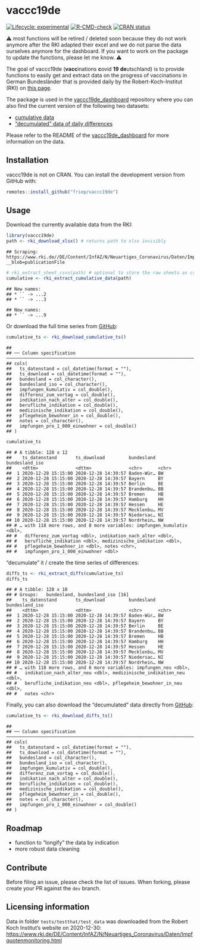 
# vaccc19de

<!-- badges: start -->

[![Lifecycle:
experimental](https://img.shields.io/badge/lifecycle-experimental-orange.svg)](https://www.tidyverse.org/lifecycle/#experimental)
[![R-CMD-check](https://github.com/friep/vaccc19de/workflows/R-CMD-check/badge.svg)](https://github.com/friep/vaccc19de/actions)
[![CRAN
status](https://www.r-pkg.org/badges/version/vaccc19de)](https://CRAN.R-project.org/package=vaccc19de)
<!-- badges: end -->

:warning: most functions will be retired / deleted soon because they do not work anymore after the RKI adapted their excel and we do not parse the data ourselves anymore for the dashboard. If you want to work on the package to update the functions, please let me know. :warning: 


The goal of vaccc19de (**vacc**inations **c**ovid **19**
**de**utschland) is to provide functions to easily get and extract data
on the progress of vaccinations in German Bundesländer that is provided
daily by the Robert-Koch-Institut (RKI) on [this
page](https://www.rki.de/DE/Content/InfAZ/N/Neuartiges_Coronavirus/Daten/Impfquotenmonitoring.html).

The package is used in the
[vaccc19de\_dashboard](https://github.com/favstats/vaccc19de_dashboard)
repository where you can also find the current version of the following
two datasets:

  - [cumulative
    data](https://github.com/favstats/vaccc19de_dashboard/blob/main/data/cumulative_time_series.csv)
  - [“decumulated” data of daily
    differences](https://github.com/favstats/vaccc19de_dashboard/blob/main/data/diffs_time_series.csv)

Please refer to the README of the
[vaccc19de\_dashboard](https://github.com/favstats/vaccc19de_dashboard)
for more information on the data.

## Installation

vaccc19de is not on CRAN. You can install the development version from
GitHub with:

``` r
remotes::install_github("friep/vaccc19de")
```

## Usage

Download the currently available data from the RKI:

``` r
library(vaccc19de)
path <- rki_download_xlsx() # returns path to xlsx invisibly
```

    ## Scraping: https://www.rki.de//DE/Content/InfAZ/N/Neuartiges_Coronavirus/Daten/Impfquotenmonitoring.xlsx;jsessionid=1ED848D013B4843A358E88800BDEFC7F.internet061?__blob=publicationFile

``` r
# rki_extract_sheet_csvs(path) # optional to store the raw sheets as csvs
cumulative <- rki_extract_cumulative_data(path)
```

    ## New names:
    ## * `` -> ...2
    ## * `` -> ...3

    ## New names:
    ## * `` -> ...9

Or download the full time series from
[GitHub](https://github.com/favstats/vaccc19de_dashboard/tree/main/data):

``` r
cumulative_ts <- rki_download_cumulative_ts()
```

    ## 
    ## ── Column specification ──────────────────────────────────────────────────────────────────────────────────────────────────────────────────────────────────────────────────────────────────────────────
    ## cols(
    ##   ts_datenstand = col_datetime(format = ""),
    ##   ts_download = col_datetime(format = ""),
    ##   bundesland = col_character(),
    ##   bundesland_iso = col_character(),
    ##   impfungen_kumulativ = col_double(),
    ##   differenz_zum_vortag = col_double(),
    ##   indikation_nach_alter = col_double(),
    ##   berufliche_indikation = col_double(),
    ##   medizinische_indikation = col_double(),
    ##   pflegeheim_bewohner_in = col_double(),
    ##   notes = col_character(),
    ##   impfungen_pro_1_000_einwohner = col_double()
    ## )

``` r
cumulative_ts
```

    ## # A tibble: 128 x 12
    ##    ts_datenstand       ts_download         bundesland bundesland_iso
    ##    <dttm>              <dttm>              <chr>      <chr>         
    ##  1 2020-12-28 15:15:00 2020-12-28 14:39:57 Baden-Wür… BW            
    ##  2 2020-12-28 15:15:00 2020-12-28 14:39:57 Bayern     BY            
    ##  3 2020-12-28 15:15:00 2020-12-28 14:39:57 Berlin     BE            
    ##  4 2020-12-28 15:15:00 2020-12-28 14:39:57 Brandenbu… BB            
    ##  5 2020-12-28 15:15:00 2020-12-28 14:39:57 Bremen     HB            
    ##  6 2020-12-28 15:15:00 2020-12-28 14:39:57 Hamburg    HH            
    ##  7 2020-12-28 15:15:00 2020-12-28 14:39:57 Hessen     HE            
    ##  8 2020-12-28 15:15:00 2020-12-28 14:39:57 Mecklenbu… MV            
    ##  9 2020-12-28 15:15:00 2020-12-28 14:39:57 Niedersac… NI            
    ## 10 2020-12-28 15:15:00 2020-12-28 14:39:57 Nordrhein… NW            
    ## # … with 118 more rows, and 8 more variables: impfungen_kumulativ <dbl>,
    ## #   differenz_zum_vortag <dbl>, indikation_nach_alter <dbl>,
    ## #   berufliche_indikation <dbl>, medizinische_indikation <dbl>,
    ## #   pflegeheim_bewohner_in <dbl>, notes <chr>,
    ## #   impfungen_pro_1_000_einwohner <dbl>

“decumulate” it / create the time series of differences:

``` r
diffs_ts <- rki_extract_diffs(cumulative_ts)
diffs_ts
```

    ## # A tibble: 128 x 10
    ## # Groups:   bundesland, bundesland_iso [16]
    ##    ts_datenstand       ts_download         bundesland bundesland_iso
    ##    <dttm>              <dttm>              <chr>      <chr>         
    ##  1 2020-12-28 15:15:00 2020-12-28 14:39:57 Baden-Wür… BW            
    ##  2 2020-12-28 15:15:00 2020-12-28 14:39:57 Bayern     BY            
    ##  3 2020-12-28 15:15:00 2020-12-28 14:39:57 Berlin     BE            
    ##  4 2020-12-28 15:15:00 2020-12-28 14:39:57 Brandenbu… BB            
    ##  5 2020-12-28 15:15:00 2020-12-28 14:39:57 Bremen     HB            
    ##  6 2020-12-28 15:15:00 2020-12-28 14:39:57 Hamburg    HH            
    ##  7 2020-12-28 15:15:00 2020-12-28 14:39:57 Hessen     HE            
    ##  8 2020-12-28 15:15:00 2020-12-28 14:39:57 Mecklenbu… MV            
    ##  9 2020-12-28 15:15:00 2020-12-28 14:39:57 Niedersac… NI            
    ## 10 2020-12-28 15:15:00 2020-12-28 14:39:57 Nordrhein… NW            
    ## # … with 118 more rows, and 6 more variables: impfungen_neu <dbl>,
    ## #   indikation_nach_alter_neu <dbl>, medizinische_indikation_neu <dbl>,
    ## #   berufliche_indikation_neu <dbl>, pflegeheim_bewohner_in_neu <dbl>,
    ## #   notes <chr>

Finally, you can also download the “decumulated” data directly from
[GitHub](https://github.com/favstats/vaccc19de_dashboard/tree/main/data):

``` r
cumulative_ts <- rki_download_diffs_ts()
```

    ## 
    ## ── Column specification ──────────────────────────────────────────────────────────────────────────────────────────────────────────────────────────────────────────────────────────────────────────────
    ## cols(
    ##   ts_datenstand = col_datetime(format = ""),
    ##   ts_download = col_datetime(format = ""),
    ##   bundesland = col_character(),
    ##   bundesland_iso = col_character(),
    ##   impfungen_kumulativ = col_double(),
    ##   differenz_zum_vortag = col_double(),
    ##   indikation_nach_alter = col_double(),
    ##   berufliche_indikation = col_double(),
    ##   medizinische_indikation = col_double(),
    ##   pflegeheim_bewohner_in = col_double(),
    ##   notes = col_character(),
    ##   impfungen_pro_1_000_einwohner = col_double()
    ## )

## Roadmap

  - function to “longify” the data by indication
  - more robust data cleaning

## Contribute

Before filing an issue, please check the list of issues. When forking,
please create your PR against the `dev` branch.

## Licensing information

Data in folder `tests/testthat/test_data` was downloaded from the Robert
Koch Institut’s website on 2020-12-30:
<https://www.rki.de/DE/Content/InfAZ/N/Neuartiges_Coronavirus/Daten/Impfquotenmonitoring.html>

